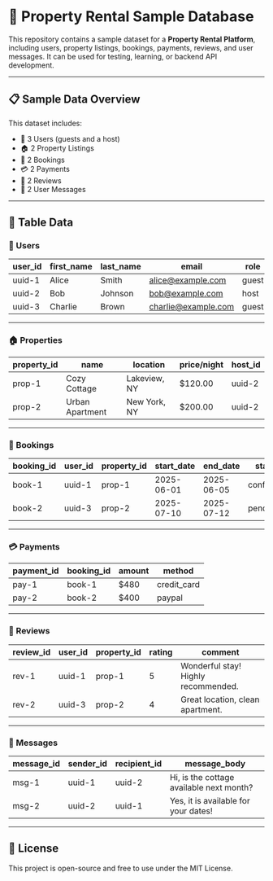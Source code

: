 # 🏡 Property Rental Sample Database

This repository contains a sample dataset for a **Property Rental Platform**, including users, property listings, bookings, payments, reviews, and user messages. It can be used for testing, learning, or backend API development.

---

## 📋 Sample Data Overview

This dataset includes:
- 👤 3 Users (guests and a host)
- 🏠 2 Property Listings
- 📅 2 Bookings
- 💳 2 Payments
- 🌟 2 Reviews
- 💬 2 User Messages

---

## 🧩 Table Data

### 👤 Users

| user_id | first_name | last_name | email              | role  |
|---------|------------|-----------|--------------------|-------|
| uuid-1  | Alice      | Smith     | alice@example.com  | guest |
| uuid-2  | Bob        | Johnson   | bob@example.com    | host  |
| uuid-3  | Charlie    | Brown     | charlie@example.com| guest |

---

### 🏠 Properties

| property_id | name            | location     | price/night | host_id |
|-------------|------------------|--------------|-------------|---------|
| prop-1      | Cozy Cottage     | Lakeview, NY | $120.00     | uuid-2  |
| prop-2      | Urban Apartment  | New York, NY | $200.00     | uuid-2  |

---

### 📅 Bookings

| booking_id | user_id | property_id | start_date | end_date   | status     |
|------------|---------|-------------|------------|------------|------------|
| book-1     | uuid-1  | prop-1      | 2025-06-01 | 2025-06-05 | confirmed  |
| book-2     | uuid-3  | prop-2      | 2025-07-10 | 2025-07-12 | pending    |

---

### 💳 Payments

| payment_id | booking_id | amount | method      |
|------------|-------------|--------|-------------|
| pay-1      | book-1      | $480   | credit_card |
| pay-2      | book-2      | $400   | paypal      |

---

### 🌟 Reviews

| review_id | user_id | property_id | rating | comment                          |
|-----------|---------|-------------|--------|----------------------------------|
| rev-1     | uuid-1  | prop-1      | 5      | Wonderful stay! Highly recommended. |
| rev-2     | uuid-3  | prop-2      | 4      | Great location, clean apartment.   |

---

### 💬 Messages

| message_id | sender_id | recipient_id | message_body                                  |
|------------|-----------|---------------|-----------------------------------------------|
| msg-1      | uuid-1    | uuid-2        | Hi, is the cottage available next month?      |
| msg-2      | uuid-2    | uuid-1        | Yes, it is available for your dates!          |

---

## 📄 License

This project is open-source and free to use under the MIT License.
